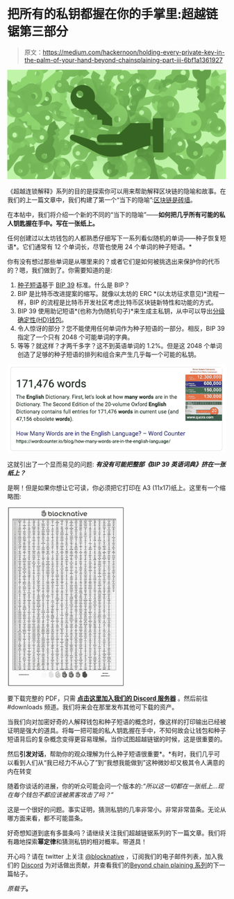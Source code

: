 # 把所有的私钥都握在你的手掌里:超越链锯第三部分

> 原文：<https://medium.com/hackernoon/holding-every-private-key-in-the-palm-of-your-hand-beyond-chainsplaining-part-iii-6bf1a1361927>

![](img/5f2346e936363fc4274baa2a0b7f3594.png)

《超越连锁解释》系列的目的是探索你可以用来帮助解释区块链的隐喻和故事。在我们的上一篇文章中，我们构建了第一个“当下的隐喻”:[区块链是砖墙](https://blog.blocknative.com/blog/bricks-in-a-wall)。

在本帖中，我们将介绍一个新的不同的“当下的隐喻”——**如何把几乎所有可能的私人钥匙握在手中。写在一张纸上。**

任何创建过以太坊钱包的人都熟悉仔细写下一系列看似随机的单词——种子恢复短语*。它们通常有 12 个单词长，尽管也使用 24 个单词的种子短语。*

你有没有想过那些单词是从哪里来的？或者它们是如何被挑选出来保护你的代币的？嗯，我们做到了。你需要知道的是:

1.  [种子短语](https://en.bitcoin.it/wiki/Seed_phrase)基于 [BIP 39](https://github.com/bitcoin/bips/blob/master/bip-0039.mediawiki) 标准。什么是 BIP？
2.  BIP 是比特币改进提案的缩写。就像以太坊的 ERC *(以太坊征求意见)*流程一样，BIP 的流程是比特币开发社区考虑比特币区块链新特性和功能的方式。
3.  BIP 39 使用助记短语*(也称为伪随机句子)*来生成主私钥，从中可以导出[分级确定性(HD)钱包](https://en.bitcoin.it/wiki/Deterministic_wallet)。
4.  令人惊讶的部分？您不能使用任何单词作为种子短语的一部分。相反，BIP 39 指定了一个只有 2048 个可能单词的字典。
5.  等等？就这样？才两千多字？这不到英语单词的 1.2%。但是这 2048 个单词创造了足够的种子短语的排列和组合来产生几乎每一个可能的私钥。

![](img/3c45eecc315d9fa3d53ac859efd4f057.png)

这就引出了一个显而易见的问题: ***有没有可能把整部《BIP 39 英语词典》挤在一张纸上？***

是啊！但是如果你想让它可读，你必须把它打印在 A3 (11x17)纸上。这里有一个缩略图:

![](img/491d5ab8ccdf7861d42bb2b3befca3e1.png)

要下载完整的 PDF，只需 [**点击这里加入我们的 Discord 服务器**](https://discord.gg/yz43Pbb) 。然后前往#downloads 频道。我们将来会在那里发布其他可下载的资产。

当我们向对加密好奇的人解释钱包和种子短语的概念时，像这样的打印输出已经被证明是强大的道具。将每一把可能的私人钥匙握在手中，不知何故会让钱包和种子短语背后的复杂概念变得更容易理解。当你试图超越链锯的时候，这是很重要的。

然后**引发对话**，帮助你的观众理解为什么种子短语很重要*。*有时，我们几乎可以看到人们从“我已经力不从心了”到“我想我能做到”这种微妙却又极其令人满意的内在转变

随着你谈话的进展，你的听众可能会问一个版本的:*“所以这一切都在一张纸上…现在每个钱包不都应该被黑客攻击了吗？”*

这是一个很好的问题。事实证明，猜测私钥的几率非常小。非常非常苗条。无论从哪方面来看，都不可能苗条。

好奇想知道到底有多苗条吗？请继续关注我们超越链锯系列的下一篇文章。我们将有趣地探索**幂定律**和猜测私钥的相对概率。带道具！

开心吗？请在 twitter 上关注 [@blocknative](https://twitter.com/blocknative) ，订阅我们的电子邮件列表，加入我们的 [Discord](https://discord.gg/TyVJkg4) 为对话做出贡献，并查看我们的[Beyond chain plaining 系列](https://blog.blocknative.com/blog/tag/beyond-chainsplaining)的下一篇帖子。

*原载于*[](https://blog.blocknative.com/blog/hold-every-private-key-in-the-palm-of-your-hand-beyond-chainsplaining-part-iii)**。**